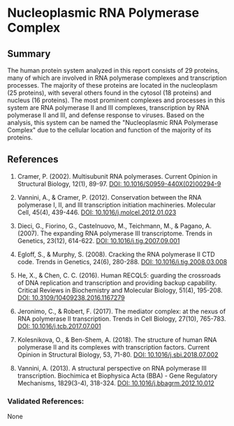 # Nucleoplasmic RNA Polymerase Complex

## Summary

The human protein system analyzed in this report consists of 29 proteins, many of which are involved in RNA polymerase complexes and transcription processes. The majority of these proteins are located in the nucleoplasm (25 proteins), with several others found in the cytosol (18 proteins) and nucleus (16 proteins). The most prominent complexes and processes in this system are RNA polymerase II and III complexes, transcription by RNA polymerase II and III, and defense response to viruses. Based on the analysis, this system can be named the "Nucleoplasmic RNA Polymerase Complex" due to the cellular location and function of the majority of its proteins.

## References

1. Cramer, P. (2002). Multisubunit RNA polymerases. Current Opinion in Structural Biology, 12(1), 89-97. [DOI: 10.1016/S0959-440X(02)00294-9](https://doi.org/10.1016/S0959-440X(02)00294-9)

2. Vannini, A., & Cramer, P. (2012). Conservation between the RNA polymerase I, II, and III transcription initiation machineries. Molecular Cell, 45(4), 439-446. [DOI: 10.1016/j.molcel.2012.01.023](https://doi.org/10.1016/j.molcel.2012.01.023)

3. Dieci, G., Fiorino, G., Castelnuovo, M., Teichmann, M., & Pagano, A. (2007). The expanding RNA polymerase III transcriptome. Trends in Genetics, 23(12), 614-622. [DOI: 10.1016/j.tig.2007.09.001](https://doi.org/10.1016/j.tig.2007.09.001)

4. Egloff, S., & Murphy, S. (2008). Cracking the RNA polymerase II CTD code. Trends in Genetics, 24(6), 280-288. [DOI: 10.1016/j.tig.2008.03.008](https://doi.org/10.1016/j.tig.2008.03.008)

5. He, X., & Chen, C. C. (2016). Human RECQL5: guarding the crossroads of DNA replication and transcription and providing backup capability. Critical Reviews in Biochemistry and Molecular Biology, 51(4), 195-208. [DOI: 10.3109/10409238.2016.1167279](https://doi.org/10.3109/10409238.2016.1167279)

6. Jeronimo, C., & Robert, F. (2017). The mediator complex: at the nexus of RNA polymerase II transcription. Trends in Cell Biology, 27(10), 765-783. [DOI: 10.1016/j.tcb.2017.07.001](https://doi.org/10.1016/j.tcb.2017.07.001)

7. Kolesnikova, O., & Ben-Shem, A. (2018). The structure of human RNA polymerase II and its complexes with transcription factors. Current Opinion in Structural Biology, 53, 71-80. [DOI: 10.1016/j.sbi.2018.07.002](https://doi.org/10.1016/j.sbi.2018.07.002)

8. Vannini, A. (2013). A structural perspective on RNA polymerase III transcription. Biochimica et Biophysica Acta (BBA) - Gene Regulatory Mechanisms, 1829(3-4), 318-324. [DOI: 10.1016/j.bbagrm.2012.10.012](https://doi.org/10.1016/j.bbagrm.2012.10.012)

### Validated References: 

None



